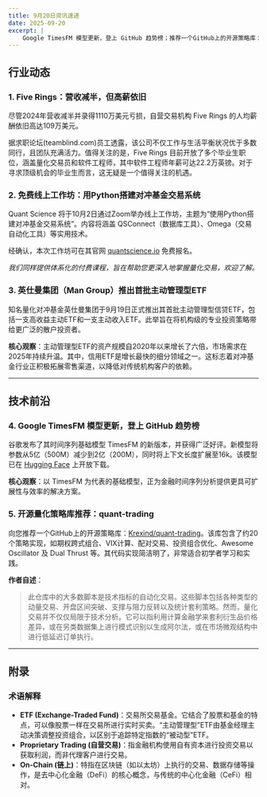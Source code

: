 ```yaml
---
title: 9月20日资讯速递
date: 2025-09-20
excerpt: |
    Google TimesFM 模型更新，登上 GitHub 趋势榜；推荐一个GitHub上的开源策略库：[Krexind/quant-trading](https://github.com/Krexind/quant-trading)。该库包含了约20个策略实现，如期权跨式组合、VIX计算、配对交易、投资组合优化
---
```


## 行业动态

### 1. Five Rings：营收减半，但高薪依旧
尽管2024年营收减半并录得1110万美元亏损，自营交易机构 Five Rings 的人均薪酬依旧高达109万美元。

据求职论坛(teamblind.com)员工透露，该公司不仅工作与生活平衡状况优于多数同行，且团队充满活力。值得关注的是，Five Rings 目前开放了多个毕业生职位，涵盖量化交易员和软件工程师，其中软件工程师年薪可达22.2万英镑。对于寻求顶级机会的毕业生而言，这无疑是一个值得关注的机遇。

### 2. 免费线上工作坊：用Python搭建对冲基金交易系统
Quant Science 将于10月2日通过Zoom举办线上工作坊，主题为“使用Python搭建对冲基金交易系统”。内容将涵盖 QSConnect（数据库工具）、Omega（交易自动化工具）等实用技术。

经确认，本次工作坊可在其官网 [quantscience.io](https://quantscience.io/) 免费报名。

*我们同样提供体系化的付费课程，旨在帮助您更深入地掌握量化交易，欢迎了解。*

### 3. 英仕曼集团（Man Group）推出首批主动管理型ETF
知名量化对冲基金英仕曼集团于9月19日正式推出其首批主动管理型信贷ETF，包括一支高收益主动ETF和一支主动收入ETF。此举旨在将机构级的专业投资策略带给更广泛的散户投资者。

**核心观察**：主动管理型ETF的资产规模自2020年以来增长了六倍，市场需求在2025年持续升温。其中，信用ETF是增长最快的细分领域之一。这标志着对冲基金行业正积极拓展零售渠道，以降低对传统机构客户的依赖。

---

## 技术前沿

### 4. Google TimesFM 模型更新，登上 GitHub 趋势榜
谷歌发布了其时间序列基础模型 TimesFM 的新版本，并获得广泛好评。新模型将参数从5亿（500M）减少到2亿（200M），同时将上下文长度扩展至16k。该模型已在 [Hugging Face](https://huggingface.co/google/timesfm-2.0-500m-pytorch) 上开放下载。

**核心观察**：以 TimesFM 为代表的基础模型，正为金融时间序列分析提供更具可扩展性与效率的解决方案。

### 5. 开源量化策略库推荐：quant-trading
向您推荐一个GitHub上的开源策略库：[Krexind/quant-trading](https://github.com/Krexind/quant-trading)。该库包含了约20个策略实现，如期权跨式组合、VIX计算、配对交易、投资组合优化、Awesome Oscillator 及 Dual Thrust 等。其代码实现简洁明了，非常适合初学者学习和实践。

**作者自述**：
> 此仓库中的大多数脚本是技术指标的自动化交易。这些脚本包括各种类型的动量交易、开盘区间突破、支撑与阻力反转以及统计套利策略。然而，量化交易并不仅仅局限于技术分析。它可以指利用计算金融学来套利衍生品价格差异，或在另类数据集上进行模式识别以生成阿尔法，或在市场微观结构中进行低延迟订单执行。

---

## 附录

### 术语解释
- **ETF (Exchange-Traded Fund)**：交易所交易基金。它结合了股票和基金的特点，可以像股票一样在交易所进行实时买卖。“主动管理型”ETF由基金经理主动决策调整投资组合，以区别于追踪特定指数的“被动型”ETF。
- **Proprietary Trading (自营交易)**：指金融机构使用自有资本进行投资交易以获取利润，而非代理客户进行交易。
- **On-Chain (链上)**：特指在区块链（如以太坊）上执行的交易、数据存储等操作，是去中心化金融（DeFi）的核心概念，与传统的中心化金融（CeFi）相对。
